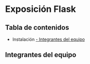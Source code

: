 # Exposición Flask

## **Tabla de contenidos**

- Instalación
[- Integrantes del equipo](#integrantes-del-equipo)

## **Integrantes del equipo**
